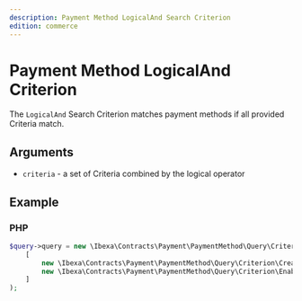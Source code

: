 ```yaml
---
description: Payment Method LogicalAnd Search Criterion
edition: commerce
---
```


# Payment Method LogicalAnd Criterion

The `LogicalAnd` Search Criterion matches payment methods if all provided Criteria match.

## Arguments

- `criteria` - a set of Criteria combined by the logical operator

## Example

### PHP

``` php
$query->query = new \Ibexa\Contracts\Payment\PaymentMethod\Query\Criterion\LogicalAnd(
    [
        new \Ibexa\Contracts\Payment\PaymentMethod\Query\Criterion\CreatedAt(new DateTime('2023-03-01'));
        new \Ibexa\Contracts\Payment\PaymentMethod\Query\Criterion\Enabled(true);
    ]
);
```
